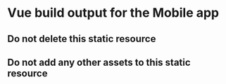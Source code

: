 # Vue build output for the Mobile app

## Do not delete this static resource
## Do not add any other assets to this static resource